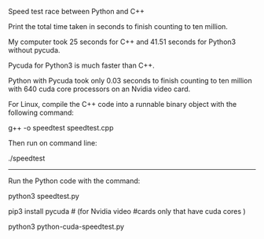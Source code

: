 Speed test race between Python and C++ 

Print the total time taken in seconds to finish counting to ten million. 

My computer took 25 seconds for C++ and 41.51 seconds for Python3 without pycuda. 

Pycuda for Python3 is much faster than C++. 

Python with Pycuda took only 0.03 seconds to finish counting to ten million 
with 640 cuda core processors on an Nvidia video card. 

For Linux, compile the C++ code into a runnable binary object with the following command: 

g++ -o speedtest speedtest.cpp

Then run on command line:

./speedtest

_____________________________________________________________

Run the Python code with the command:

python3 speedtest.py

pip3 install pycuda      # (for Nvidia video #cards only that have cuda cores )

python3 python-cuda-speedtest.py
